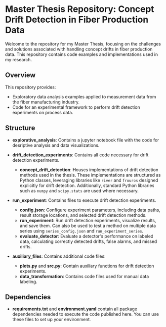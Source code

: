 # Master Thesis Repository: Concept Drift Detection in Fiber Production Data

Welcome to the repository for my Master Thesis, focusing on the challenges and solutions associated with handling concept drifts in fiber production data. This repository contains code examples and implementations used in my research.

## Overview

This repository provides:

- Exploratory data analysis examples applied to measurement data from the fiber manufacturing industry.
- Code for an experimental framework to perform drift detection experiments on process data.

## Structure

- **explorative_analysis**: Contains a jupyter notebook file with the code for desriptive analysis and data visualizations.

- **drift_detection_experiments**: Contains all code necessary for drift detection experiments.
  - **concept_drift_detection**: Houses implementations of drift detection methods used in the thesis. These implementations are structured as Python classes, leveraging libraries like `river` and `frouros` designed explicitly for drift detection. Additionally, standard Python libraries such as `numpy` and `scipy.stats` are used where necessary.

- **run_experiment**: Contains files to execute drift detection experiments.
  - **config.json**: Configure experiment parameters, including data paths, result storage locations, and selected drift detection methods.
  - **run_experiment**: Run drift detection experiments, visualize results, and save them. Can also be used to test a method on multiple data series using `series_config.json` and `run_experiment_series`.
  - **evaluate_detector**: Evaluate a detector's performance on labeled data, calculating correctly detected drifts, false alarms, and missed drifts.

- **auxiliary_files**: Contains additional code files:
  - **plots.py** and **src.py**: Contain auxiliary functions for drift detection experiments.
  - **data_transformation**: Contains code files used for manual data labeling.

## Dependencies

- **requirements.txt** and **environment.yaml** contain all package dependencies needed to execute the code published here. You can use these files to set up your environment.
